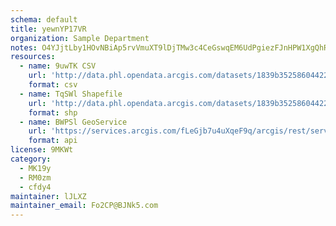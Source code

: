 ```yaml
---
schema: default
title: yewnYP17VR 
organization: Sample Department 
notes: O4YJjtLby1HOvNBiAp5rvVmuXT9lDjTMw3c4CeGswqEM6UdPgiezFJnHPW1XgQhRZW7Bbst3fkyGhzq0Sx9Km2CIoY8Qka6R87ap 
resources:
  - name: 9uwTK CSV
    url: 'http://data.phl.opendata.arcgis.com/datasets/1839b35258604422b0b520cbb668df0d_0.csv'
    format: csv
  - name: TqSWl Shapefile
    url: 'http://data.phl.opendata.arcgis.com/datasets/1839b35258604422b0b520cbb668df0d_0.zip'
    format: shp
  - name: BWPSl GeoService
    url: 'https://services.arcgis.com/fLeGjb7u4uXqeF9q/arcgis/rest/services/Air_Monitoring_Stations/FeatureServer/0/query'
    format: api
license: 9MKWt 
category:
  - MK19y 
  - RM0zm 
  - cfdy4 
maintainer: lJLXZ  
maintainer_email: Fo2CP@BJNk5.com
---
```

